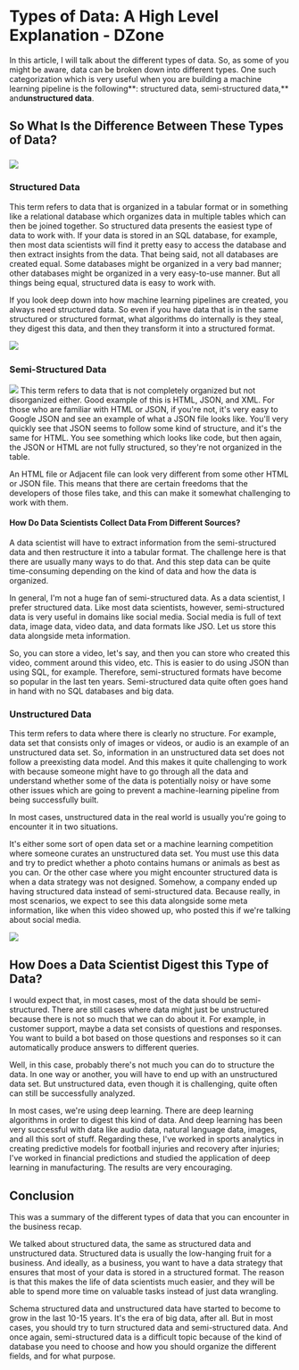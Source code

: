 # Types of Data: A High Level Explanation - DZone
In this article, I will talk about the different types of data. So, as some of you might be aware, data can be broken down into different types. One such categorization which is very useful when you are building a machine learning pipeline is the following**: structured data, semi-structured data,** and**unstructured data**.

So What Is the Difference Between These Types of Data?
------------------------------------------------------

### ![](https://dz2cdn1.dzone.com/storage/temp/16585173-1671194251060.png)

### Structured Data

This term refers to data that is organized in a tabular format or in something like a relational database which organizes data in multiple tables which can then be joined together. So structured data presents the easiest type of data to work with. If your data is stored in an SQL database, for example, then most data scientists will find it pretty easy to access the database and then extract insights from the data. That being said, not all databases are created equal. Some databases might be organized in a very bad manner; other databases might be organized in a very easy-to-use manner. But all things being equal, structured data is easy to work with.

If you look deep down into how machine learning pipelines are created, you always need structured data. So even if you have data that is in the same structured or structured format, what algorithms do internally is they steal, they digest this data, and then they transform it into a structured format.

![](https://dz2cdn1.dzone.com/storage/temp/16585174-unstructured-semi-structured-and-structured-data.png)
 

### Semi-Structured Data

![](https://dz2cdn1.dzone.com/storage/temp/16585175-json.png)
This term refers to data that is not completely organized but not disorganized either. Good example of this is HTML, JSON, and XML. For those who are familiar with HTML or JSON, if you're not, it's very easy to Google JSON and see an example of what a JSON file looks like. You'll very quickly see that JSON seems to follow some kind of structure, and it's the same for HTML. You see something which looks like code, but then again, the JSON or HTML are not fully structured, so they're not organized in the table.

An HTML file or Adjacent file can look very different from some other HTML or JSON file. This means that there are certain freedoms that the developers of those files take, and this can make it somewhat challenging to work with them.

#### How Do Data Scientists Collect Data From Different Sources?

A data scientist will have to extract information from the semi-structured data and then restructure it into a tabular format. The challenge here is that there are usually many ways to do that. And this step data can be quite time-consuming depending on the kind of data and how the data is organized.

In general, I'm not a huge fan of semi-structured data. As a data scientist, I prefer structured data. Like most data scientists, however, semi-structured data is very useful in domains like social media. Social media is full of text data, image data, video data, and data formats like JSO. Let us store this data alongside meta information.

So, you can store a video, let's say, and then you can store who created this video, comment around this video, etc. This is easier to do using JSON than using SQL, for example. Therefore, semi-structured formats have become so popular in the last ten years. Semi-structured data quite often goes hand in hand with no SQL databases and big data.

### Unstructured Data

This term refers to data where there is clearly no structure. For example, data set that consists only of images or videos, or audio is an example of an unstructured data set. So, information in an unstructured data set does not follow a preexisting data model. And this makes it quite challenging to work with because someone might have to go through all the data and understand whether some of the data is potentially noisy or have some other issues which are going to prevent a machine-learning pipeline from being successfully built.

In most cases, unstructured data in the real world is usually you're going to encounter it in two situations.

It's either some sort of open data set or a machine learning competition where someone curates an unstructured data set. You must use this data and try to predict whether a photo contains humans or animals as best as you can. Or the other case where you might encounter structured data is when a data strategy was not designed. Somehow, a company ended up having structured data instead of semi-structured data. Because really, in most scenarios, we expect to see this data alongside some meta information, like when this video showed up, who posted this if we're talking about social media.

![](https://dz2cdn1.dzone.com/storage/temp/16585176-image5.png)

How Does a Data Scientist Digest this Type of Data?
---------------------------------------------------

I would expect that, in most cases, most of the data should be semi-structured. There are still cases where data might just be unstructured because there is not so much that we can do about it. For example, in customer support, maybe a data set consists of questions and responses. You want to build a bot based on those questions and responses so it can automatically produce answers to different queries.

Well, in this case, probably there's not much you can do to structure the data. In one way or another, you will have to end up with an unstructured data set. But unstructured data, even though it is challenging, quite often can still be successfully analyzed.

In most cases, we're using deep learning. There are deep learning algorithms in order to digest this kind of data. And deep learning has been very successful with data like audio data, natural language data, images, and all this sort of stuff. Regarding these, I've worked in sports analytics in creating predictive models for football injuries and recovery after injuries; I've worked in financial predictions and studied the application of deep learning in manufacturing. The results are very encouraging.  

Conclusion
----------

This was a summary of the different types of data that you can encounter in the business recap.

We talked about structured data, the same as structured data and unstructured data. Structured data is usually the low-hanging fruit for a business. And ideally, as a business, you want to have a data strategy that ensures that most of your data is stored in a structured format. The reason is that this makes the life of data scientists much easier, and they will be able to spend more time on valuable tasks instead of just data wrangling.

Schema structured data and unstructured data have started to become to grow in the last 10-15 years. It's the era of big data, after all. But in most cases, you should try to turn structured data and semi-structured data. And once again, semi-structured data is a difficult topic because of the kind of database you need to choose and how you should organize the different fields, and for what purpose.